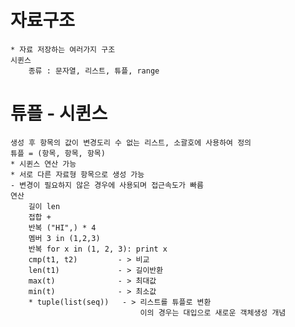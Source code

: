 # 자료구조
    * 자료 저장하는 여러가지 구조
    시퀸스
        종류 : 문자열, 리스트, 튜플, range

# 튜플 - 시퀸스
    생성 후 항목의 값이 변경도리 수 없는 리스트, 소괄호에 사용하여 정의
    튜플 = (항목, 항목, 항목)
    * 시퀸스 연산 가능
    * 서로 다른 자료형 항목으로 생성 가능
    - 변경이 필요하지 않은 경우에 사용되며 접근속도가 빠름
    연산 
        길이 len
        접합 +
        반복 ("HI",) * 4
        멤버 3 in (1,2,3)
        반복 for x in (1, 2, 3): print x
        cmp(t1, t2)         - > 비교
        len(t1)             - > 길이반환
        max(t)              - > 최대값
        min(t)              - > 최소값
        * tuple(list(seq))   - > 리스트를 튜플로 변환 
                                 이의 경우는 대입으로 새로운 객체생성 개념
